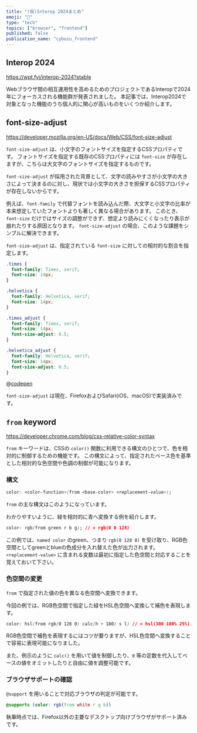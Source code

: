 ```yaml
---
title: "(仮)Interop 2024まとめ"
emoji: "🌲"
type: "tech"
topics: ["browser", "frontend"]
published: false
publication_name: "cybozu_frontend"
---
```


## Interop 2024

https://wpt.fyi/interop-2024?stable

Webブラウザ間の相互運用性を高めるためのプロジェクトであるInteropで2024年にフォーカスされる機能群が発表されました。
本記事では、Interop2024で対象となった機能のうち個人的に関心が高いものをいくつか紹介します。

## font-size-adjust

https://developer.mozilla.org/en-US/docs/Web/CSS/font-size-adjust

`font-size-adjust` は、小文字のフォントサイズを指定するCSSプロパティです。
フォントサイズを指定する既存のCSSプロパティには `font-size` が存在しますが、こちらは大文字のフォントサイズを指定するものです。

`font-size-adjust` が採用された背景として、文字の読みやすさが小文字の大きさによって決まるのに対し、現状では小文字の大きさを担保するCSSプロパティが存在しないからです。

例えば、`font-family` で代替フォントを読み込んだ際、大文字と小文字の比率が本来想定していたフォントよりも著しく異なる場合があります。
このとき、`font-size` だけではサイズの調整ができず、想定より読みにくくなったり表示が崩れたりする原因となります。
`font-size-adjust` の場合、このような課題をシンプルに解決できます。

`font-size-adjust` は、指定されている `font-size` に対しての相対的な割合を指定します。

```css
.times {
  font-family: Times, serif;
  font-size: 14px;
}

.helvetica {
  font-family: Helvetica, serif;
  font-size: 14px;  
}

.times_adjust {
  font-family: Times, serif;
  font-size: 14px;
  font-size-adjust: 0.5;
}

.helvetica_adjust {
  font-family: Helvetica, serif;
  font-size: 14px;
  font-size-adjust: 0.5;
}
```

@[codepen](https://codepen.io/b4h0-c4t/pen/vYPbXQo)

`font-size-adjust` は現在、FirefoxおよびSafari(iOS、macOS)で実装済みです。

## `from` keyword

https://developer.chrome.com/blog/css-relative-color-syntax

`from` キーワードは、CSSの `color()` 関数に利用できる構文のひとつで、色を相対的に制御するための機能です。
この構文によって、指定されたベース色を基準とした相対的な色空間や色調の制御が可能になります。

### 構文

```css
color: <color-function>(from <base-color> <replacement-value>);
```

`from` の主な構文はこのようになっています。

わかりやすいように、緑を相対的に青へ変換する例を紹介します。

```css
color: rgb(from green r b g); // = rgb(0 0 128)
```

この例では、`named color` のgreen、つまり `rgb(0 128 0)` を受け取り、RGB色空間としてgreenとblueの色成分を入れ替えた色が出力されます。
`<replacement-value>` に含まれる変数は最初に指定した色空間と対応することを覚えておいて下さい。

### 色空間の変更

`from` で指定された値の色を異なる色空間へ変換できます。

今回の例では、RGB色空間で指定した緑をHSL色空間へ変換して補色を表現します。

```css
color: hsl(from rgb(0 128 0) calc(h + 180) s l) // = hsl(300 100% 25%)
```

RGB色空間で補色を表現するにはコツが要りますが、HSL色空間へ変換することで容易に表現可能になりました。

また、例示のように `calc()` を用いて値を制御したり、`0` 等の定数を代入してベースの値をオミットしたりと自由に値を調整可能です。

### ブラウザサポートの確認

`@support` を用いることで対応ブラウザの判定が可能です。

```css
@supports (color: rgb(from white r g b))
```

執筆時点では、Firefox以外の主要なデスクトップ向けブラウザがサポート済みです。